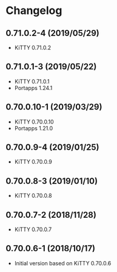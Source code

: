 # Changelog

## 0.71.0.2-4 (2019/05/29)

* KiTTY 0.71.0.2

## 0.71.0.1-3 (2019/05/22)

* KiTTY 0.71.0.1
* Portapps 1.24.1

## 0.70.0.10-1 (2019/03/29)

* KiTTY 0.70.0.10
* Portapps 1.21.0

## 0.70.0.9-4 (2019/01/25)

* KiTTY 0.70.0.9

## 0.70.0.8-3 (2019/01/10)

* KiTTY 0.70.0.8

## 0.70.0.7-2 (2018/11/28)

* KiTTY 0.70.0.7

## 0.70.0.6-1 (2018/10/17)

* Initial version based on KiTTY 0.70.0.6
